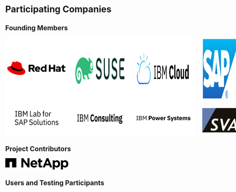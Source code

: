 # Participating Companies

## Founding Members

<div id="founding-members-big">
  <div style="display: flex;">
    <img src="/assets/img/red_hat_2019_vector_logo.svg" alt="Red Hat" width="200" />
    <img src="/assets/img/suse_green_white_rgb_logo.svg" alt="SUSE" width="200" />
    <img src="/assets/img/ibm_cloud_logo_rgb.svg" alt="IBM Cloud" width="200"/>
    <img src="/assets/img/sap_2011_logo.svg" alt="SAP" width="120" style="margin-left:25px;"/>
  </div>
  <div style="display: flex;">
    <img src="/assets/img/ibm_lab_for_sap_solutions_logotype_stacked_rgb.svg" alt="IBM Lab for SAP Solutions" width="200" />
    <img src="/assets/img/ibm_consulting_logotype_rgb.svg" alt="IBM Consulting" width="200"/>
    <img src="/assets/img/ibm_power_systems_logotype_rgb.svg" alt="IBM Power Systems" width="200"/>
    <img src="/assets/img/sva_logo_4c.jpg" alt="SVA" style="margin-top: 25px; margin-left:25px; width: 120px; height: 76.8px;"/>
  </div>
</div>

<div id="founding-members-small" style="display: none;">
  <div style="display: flex;">
    <img src="/assets/img/red_hat_2019_vector_logo.svg" alt="Red Hat" width="150" />
    <img src="/assets/img/suse_green_white_rgb_logo.svg" alt="SUSE" width="150" />
  </div>
  <div style="display: flex;">
    <img src="/assets/img/ibm_cloud_logo_rgb.svg" alt="IBM Cloud" width="150"/>
    <img src="/assets/img/sap_2011_logo.svg" alt="SAP" width="100" style="margin-left:25px;"/>
  </div>
  <div style="display: flex;">
    <img src="/assets/img/ibm_lab_for_sap_solutions_logotype_stacked_rgb.svg" alt="IBM Lab for SAP Solutions" width="150" />
    <img src="/assets/img/ibm_consulting_logotype_rgb.svg" alt="IBM Consulting" width="150"/>
  </div>
  <div style="display: flex;">
    <img src="/assets/img/ibm_power_systems_logotype_rgb.svg" alt="IBM Power Systems" width="150"/>
    <img src="/assets/img/sva_logo_4c.jpg" alt="SVA" style="margin-top: 10px; margin-left:25px; width: 100px; height: 64px;"/>
  </div>
</div>


## Project Contributors

<div id="founding-members-big">
  <div style="display: flex;">
    <img src="/assets/img/NetApp.png" alt="Red Hat" width="200" />
  </div>
</div>

<div id="founding-members-small" style="display: none;">
  <div style="display: flex;">
    <img src="/assets/img/NetApp.png" alt="Red Hat" width="150" />
  </div>
</div>



## Users and Testing Participants


